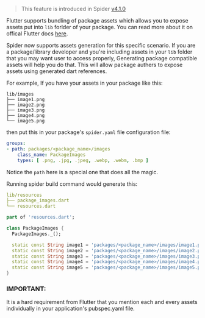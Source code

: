 > This feature is introduced in Spider [v4.1.0]((/spider/changelog/#410))

Flutter supports bundling of package assets which allows you to expose assets put into `lib` forlder of your package.
You can read more about it on offical Flutter docs [here](https://docs.flutter.dev/development/ui/assets-and-images#bundling-of-package-assets).

Spider now supports assets generation for this specific scenario. If you are a package/library developer and you're
including assets in your `lib` folder that you may want user to access properly, Generating package compatible assets will help you do that.
This will allow package authers to expose assets using generated dart references.

For example, If you have your assets in your package like this:

```
lib/images
├── image1.png
├── image2.png
├── image3.png
├── image4.png
└── image5.png
```

then put this in your package's `spider.yaml` file configuration file:

```yaml
groups:
- path: packages/<package_name>/images
    class_name: PackageImages
    types: [ .png, .jpg, .jpeg, .webp, .webm, .bmp ]
```
Notice the `path` here is a special one that does all the magic.

Running spider build command would generate this:

```yaml
lib/resources
├── package_images.dart
└── resources.dart
```

```dart
part of 'resources.dart';

class PackageImages {
  PackageImages._();

  static const String image1 = 'packages/<package_name>/images/image1.png';
  static const String image2 = 'packages/<package_name>/images/image2.png';
  static const String image3 = 'packages/<package_name>/images/image3.png';
  static const String image4 = 'packages/<package_name>/images/image4.png';
  static const String image5 = 'packages/<package_name>/images/image5.png';
}
```

### IMPORTANT:

It is a hard requirement from Flutter that you mention each and every assets individually in your application's pubspec.yaml file.